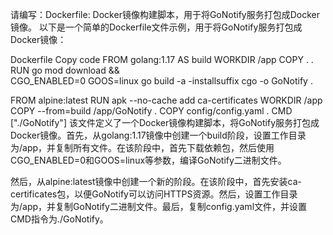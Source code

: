 请编写：Dockerfile: Docker镜像构建脚本，用于将GoNotify服务打包成Docker镜像。
以下是一个简单的Dockerfile文件示例，用于将GoNotify服务打包成Docker镜像：

Dockerfile
Copy code
FROM golang:1.17 AS build
WORKDIR /app
COPY . .
RUN go mod download && \
    CGO_ENABLED=0 GOOS=linux go build -a -installsuffix cgo -o GoNotify .

FROM alpine:latest
RUN apk --no-cache add ca-certificates
WORKDIR /app
COPY --from=build /app/GoNotify .
COPY config/config.yaml .
CMD ["./GoNotify"]
该文件定义了一个Docker镜像构建脚本，将GoNotify服务打包成Docker镜像。首先，从golang:1.17镜像中创建一个build阶段，设置工作目录为/app，并复制所有文件。在该阶段中，首先下载依赖包，然后使用CGO_ENABLED=0和GOOS=linux等参数，编译GoNotify二进制文件。

然后，从alpine:latest镜像中创建一个新的阶段。在该阶段中，首先安装ca-certificates包，以便GoNotify可以访问HTTPS资源。然后，设置工作目录为/app，并复制GoNotify二进制文件。最后，复制config.yaml文件，并设置CMD指令为./GoNotify。